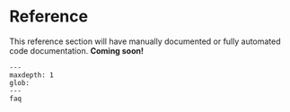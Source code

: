 # Reference

This reference section will have manually documented or fully
automated code documentation. **Coming soon!**

```{toctree}
---
maxdepth: 1
glob:
---
faq